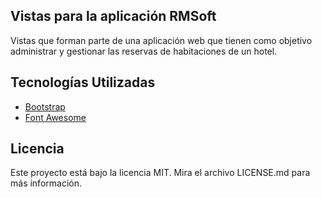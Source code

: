 ## Vistas para la aplicación RMSoft ##

Vistas que forman parte de una aplicación web que tienen como objetivo administrar y gestionar las reservas de habitaciones de un hotel.

## Tecnologías Utilizadas

- [Bootstrap ](https://getbootstrap.com)
- [Font Awesome](http://fontawesome.io)

## Licencia
Este proyecto está bajo la licencia MIT. Mira el archivo LICENSE.md para más información.